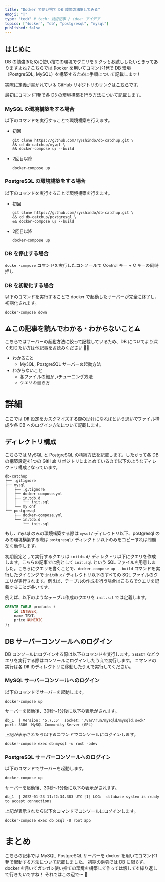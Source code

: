 ```yaml
---
title: "Docker で使い捨て DB 環境の構築してみる"
emoji: "🚛"
type: "tech" # tech: 技術記事 / idea: アイデア
topics: ["docker", "db", "postgresql", "mysql"]
published: false
---
```


## はじめに
DB の勉強のために使い捨ての環境でクエリをサクッとお試ししたいときってありますよね？こちらでは Docker を用いてコマンド1発で DB 環境（PostgreSQL, MySQL）を構築するために手順について記載します！

実際に定義が書かれている GitHub リポジトリのリンクは[こちら](https://github.com/ryoshindo/db-catchup)です。

最初にコマンド1発で各 DB の環境構築を行う方法について記載します。
### MySQL の環境構築をする場合
以下のコマンドを実行することで環境構築を行えます。

- 初回
    ```shell
    git clone https://github.com/ryoshindo/db-catchup.git \
    && cd db-catchup/mysql \
    && docker-compose up --build
    ```

- 2回目以降
    ```shell
    docker-compose up
    ```

### PostgreSQL の環境構築をする場合
以下のコマンドを実行することで環境構築を行えます。

- 初回
    ```shell
    git clone https://github.com/ryoshindo/db-catchup.git \
    && cd db-catchup/postgresql \
    && docker-compose up --build
    ```

- 2回目以降
    ```shell
    docker-compose up
    ```

### DB を停止する場合
`docker-compose` コマンドを実行したコンソールで Control キー + C キーの同時押し

### DB を初期化する場合
以下のコマンドを実行することで docker で起動したサーバーが完全に終了し、初期化されます。
```shell
docker-compose down
```

## ⚠️この記事を読んでわかる・わからないこと⚠️
こちらではサーバーの起動方法に絞って記載しているため、DB についてより深く知りたい方は他記事をお読みください 🙇‍♂️

- わかること
    - MySQL, PostgreSQL サーバーの起動方法
- わからないこと
    - 各ファイルの細かいチューニング方法
    - クエリの書き方

# 詳細
ここでは DB 設定をカスタマイズする際の助けになればという思いでファイル構成や各 DB へのログイン方法について記載します。
## ディレクトリ構成
こちらでは MySQL と PostgreSQL の構築方法を記載します。したがって各 DB の構築設定を1つの GitHub リポジトリにまとめているので以下のようなディレクトリ構成となっています。

```
db-catchup
├── .gitignore
├── mysql
│   ├── .gitignore
│   ├── docker-compose.yml
│   ├── initdb.d
│   │   └── init.sql
│   └── my.cnf
└── postgresql
    ├── docker-compose.yml
    └── initdb.d
        └── init.sql
```

もし、mysql のみの環境構築する際は `mysql/` ディレクトリ以下、postgresql のみの環境構築する際は `postgresql/` ディレクトリ以下のみをコピーすれば問題なく動作します。

初期設定として実行するクエリは `initdb.d/` ディレクトリ以下にクエリを作成します。こちらの記事では例として `init.sql` という SQL ファイルを用意しました。こちらにクエリを書くことで、`docker-compose up --build` コマンドを実行したタイミングで `initdb.d/` ディレクトリ以下のすべての SQL ファイルのクエリが実行されます。例えば、テーブルの作成を行う場合はこちらでクエリを記載することが多いです。

例えば、以下のようなテーブル作成のクエリを `init.sql` では定義します。
```sql
CREATE TABLE products (
    id INTEGER,
    name TEXT,
    price NUMERIC
);
```

## DB サーバーコンソールへのログイン
DB コンソールにログインする際は以下のコマンドを実行します。`SELECT` などクエリを実行する際はコンソールにログインしたうえで実行します。
コマンドの実行は各 DB のディレクトリに移動したうえで実行してください。

### MySQL サーバーコンソールへのログイン
以下のコマンドでサーバーを起動します。
```shell
docker-compose up
```

サーバーを起動後、30秒〜1分後に以下の表示がされます。
```
db_1  | Version: '5.7.35'  socket: '/var/run/mysqld/mysqld.sock'  port: 3306  MySQL Community Server (GPL)
```

上記が表示されたら以下のコマンドでコンソールにログインします。
```shell
docker-compose exec db mysql -u root -pdev
```

### PostgreSQL サーバーコンソールへのログイン
以下のコマンドでサーバーを起動します。
```shell
docker-compose up
```

サーバーを起動後、30秒〜1分後に以下の表示がされます。
```
db_1  | 2022-01-23 11:32:34.383 UTC [1] LOG:  database system is ready to accept connections
```

上記が表示されたら以下のコマンドでコンソールにログインします。
```shell
docker-compose exec db psql -U root app
```

# まとめ
こちらの記事では MySQL, PostgreSQL サーバーを docker を用いてコマンド1発で起動する方法について記載しました。
初期の勉強では DB に限らず、docker を用いてガシガシ使い捨ての環境を構築して作っては壊してを繰り返して行きたいですね！
それではこの辺で〜 👋
